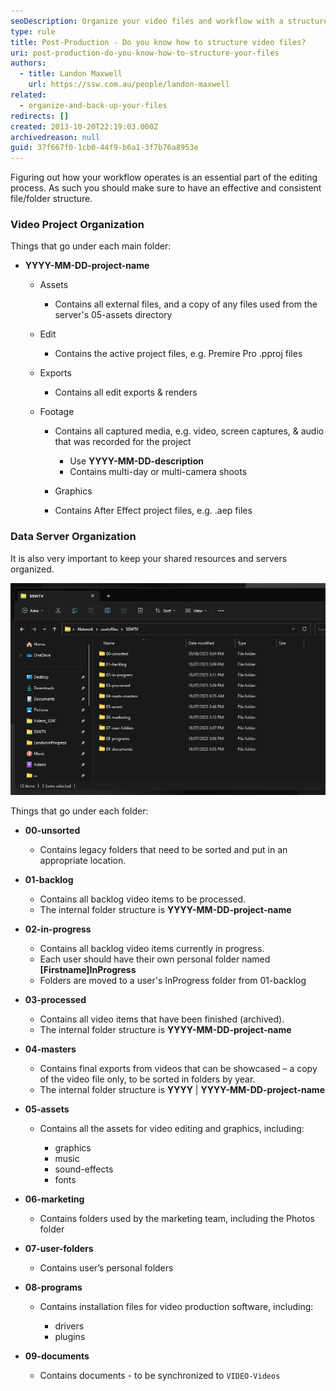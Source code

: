 ```yaml
---
seoDescription: Organize your video files and workflow with a structured approach to streamline editing and collaboration.
type: rule
title: Post-Production - Do you know how to structure video files?
uri: post-production-do-you-know-how-to-structure-your-files
authors:
  - title: Landon Maxwell
    url: https://ssw.com.au/people/landon-maxwell
related:
  - organize-and-back-up-your-files
redirects: []
created: 2013-10-20T22:19:03.000Z
archivedreason: null
guid: 37f667f0-1cb0-44f9-b6a1-3f7b76a8953e
---
```


Figuring out how your workflow operates is an essential part of the editing process. As such you should make sure to have an effective and consistent file/folder structure.

<!--endintro-->

### Video Project Organization

Things that go under each main folder:

- **YYYY-MM-DD-project-name**

  - Assets

    - Contains all external files, and a copy of any files used from the server's 05-assets directory

  - Edit

    - Contains the active project files, e.g. Premire Pro .pproj files

  - Exports

    - Contains all edit exports & renders

  - Footage

    - Contains all captured media, e.g. video, screen captures, & audio that was recorded for the project

      - Use **YYYY-MM-DD-description**
      - Contains multi-day or multi-camera shoots

    - Graphics
    - Contains After Effect project files, e.g. .aep files

### Data Server Organization

It is also very important to keep your shared resources and servers organized.

![Figure: An efficient way for a team to structure their server and common files/folders](folders-structure.png)

Things that go under each folder:

- **00-unsorted**

  - Contains legacy folders that need to be sorted and put in an appropriate location.

- **01-backlog**

  - Contains all backlog video items to be processed.
  - The internal folder structure is **YYYY-MM-DD-project-name**

- **02-in-progress**

  - Contains all backlog video items currently in progress.
  - Each user should have their own personal folder named **\[Firstname]InProgress**
  - Folders are moved to a user's InProgress folder from 01-backlog

- **03-processed**

  - Contains all video items that have been finished (archived).
  - The internal folder structure is **YYYY-MM-DD-project-name**

- **04-masters**

  - Contains final exports from videos that can be showcased – a copy of the video file only, to be sorted in folders by year.
  - The internal folder structure is **YYYY** | **YYYY-MM-DD-project-name**

- **05-assets**

  - Contains all the assets for video editing and graphics, including:

    - graphics
    - music
    - sound-effects
    - fonts

- **06-marketing**

  - Contains folders used by the marketing team, including the Photos folder

- **07-user-folders**

  - Contains user’s personal folders

- **08-programs**

  - Contains installation files for video production software, including:

    - drivers
    - plugins

- **09-documents**

  - Contains documents - to be synchronized to `VIDEO-Videos`
